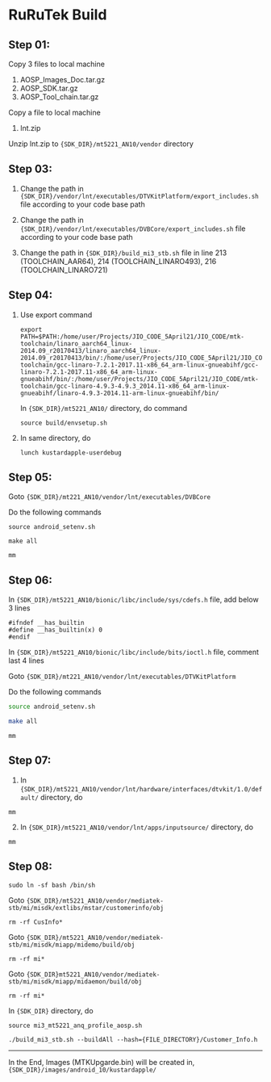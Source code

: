 # RuRuTek Build

## Step 01:

Copy 3 files to local machine

1. AOSP_Images_Doc.tar.gz
2. AOSP_SDK.tar.gz
3. AOSP_Tool_chain.tar.gz

Copy a file to local machine

1. lnt.zip

Unzip lnt.zip to `{SDK_DIR}/mt5221_AN10/vendor` directory 

## Step 03:

1. Change the path in `{SDK_DIR}/vendor/lnt/executables/DTVKitPlatform/export_includes.sh` file according to your code base path

2. Change the path in `{SDK_DIR}/vendor/lnt/executables/DVBCore/export_includes.sh` file according to your code base path

3. Change the path in `{SDK_DIR}/build_mi3_stb.sh` file in line 213 (TOOLCHAIN_AAR64), 214 (TOOLCHAIN_LINARO493), 216 (TOOLCHAIN_LINARO721)

## Step 04:

1. Use export command

   ```shell
   export PATH=$PATH:/home/user/Projects/JIO_CODE_5April21/JIO_CODE/mtk-toolchain/linaro_aarch64_linux-2014.09_r20170413/linaro_aarch64_linux-2014.09_r20170413/bin/:/home/user/Projects/JIO_CODE_5April21/JIO_CODE/mtk-toolchain/gcc-linaro-7.2.1-2017.11-x86_64_arm-linux-gnueabihf/gcc-linaro-7.2.1-2017.11-x86_64_arm-linux-gnueabihf/bin/:/home/user/Projects/JIO_CODE_5April21/JIO_CODE/mtk-toolchain/gcc-linaro-4.9.3-4.9.3_2014.11-x86_64_arm-linux-gnueabihf/linaro-4.9.3-2014.11-arm-linux-gnueabihf/bin/ 
   ```

   In `{SDK_DIR}/mt5221_AN10/` directory, do command 

   ```shell
   source build/envsetup.sh
   ```
2. In same directory, do 

   ```shell
   lunch kustardapple-userdebug
   ```
## Step 05:

Goto `{SDK_DIR}/mt221_AN10/vendor/lnt/executables/DVBCore`

Do the following commands

```shell
source android_setenv.sh
```

```shell
make all
```

```shell
mm
```

## Step 06:

In `{SDK_DIR}/mt5221_AN10/bionic/libc/include/sys/cdefs.h` file, add below 3 lines

```shell
#ifndef __has_builtin
#define __has_builtin(x) 0
#endif
```

In `{SDK_DIR}/mt5221_AN10/bionic/libc/include/bits/ioctl.h` file, comment last 4 lines

Goto `{SDK_DIR}/mt221_AN10/vendor/lnt/executables/DTVKitPlatform`

Do the following commands

```sh
source android_setenv.sh
```

```sh
make all
```

```shell
mm
```

## Step 07:

1. In `{SDK_DIR}/mt5221_AN10/vendor/lnt/hardware/interfaces/dtvkit/1.0/default/` directory, do 

```shell
mm
```

2. In `{SDK_DIR}/mt5221_AN10/vendor/lnt/apps/inputsource/` directory, do

```shell
mm
```

## Step 08:

```shell
sudo ln -sf bash /bin/sh
```

Goto `{SDK_DIR}/mt5221_AN10/vendor/mediatek-stb/mi/misdk/extlibs/mstar/customerinfo/obj` 
```
rm -rf CusInfo*
```

Goto `{SDK_DIR}/mt5221_AN10/vendor/mediatek-stb/mi/misdk/miapp/midemo/build/obj`
```
rm -rf mi*
```

Goto `{SDK_DIR}mt5221_AN10/vendor/mediatek-stb/mi/misdk/miapp/midaemon/build/obj`
```
rm -rf mi*
```

In `{SDK_DIR}` directory, do

```
source mi3_mt5221_anq_profile_aosp.sh
```

```
./build_mi3_stb.sh --buildAll --hash={FILE_DIRECTORY}/Customer_Info.h
```

----------------------------------------
In the End, Images (MTKUpgarde.bin) will be created in, `{SDK_DIR}/images/android_10/kustardapple/`